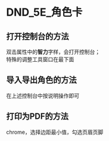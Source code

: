 # DND_5E_角色卡

## 打开控制台的方法
双击属性中的**智力**字样，会打开控制台；<br>
特殊的调整工具窗口在最下面

## 导入导出角色的方法
在上述控制台中按说明操作即可

## 打印为PDF的方法
chrome，选择边距最小值，勾选页眉页脚
